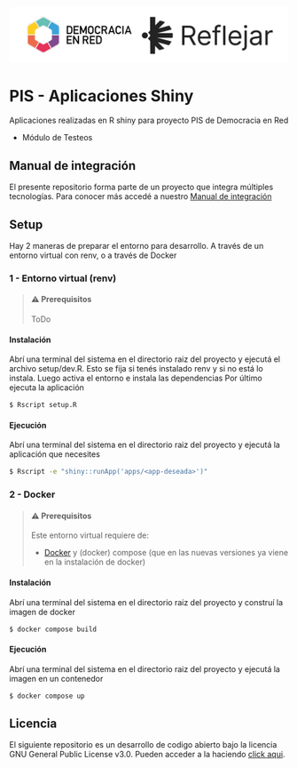 ![Header](apps/assets/img/ryder_isologotipos.png)

# PIS - Aplicaciones Shiny

Aplicaciones realizadas en R shiny para proyecto PIS de Democracia en Red

- Módulo de Testeos


## Manual de integración

El presente repositorio forma parte de un proyecto que integra múltiples tecnologías. Para conocer más accedé a nuestro [Manual de integración](https://github.com/reflejar/pis-manual)


## Setup

Hay 2 maneras de preparar el entorno para desarrollo. A través de un entorno virtual con renv, o a través de Docker

### 1 - Entorno virtual (renv)

> #### ⚠️ Prerequisitos
> 
> ToDo
>

#### Instalación

Abrí una terminal del sistema en el directorio raiz del proyecto y ejecutá el archivo setup/dev.R.
Esto se fija si tenés instalado renv y si no está lo instala. Luego activa el entorno e instala las dependencias
Por último ejecuta la aplicación

```bash
$ Rscript setup.R
```

#### Ejecución

Abrí una terminal del sistema en el directorio raiz del proyecto y ejecutá la aplicación que necesites


```bash
$ Rscript -e "shiny::runApp('apps/<app-deseada>')"
```

### 2 - Docker

> #### ⚠️ Prerequisitos
> 
> Este entorno virtual requiere de:
> - [Docker](https://docs.docker.com/engine/install/_) y (docker) compose (que en las nuevas versiones ya viene en la instalación de docker)

#### Instalación

Abrí una terminal del sistema en el directorio raiz del proyecto y construí la imagen de docker

```bash
$ docker compose build
```

#### Ejecución

Abrí una terminal del sistema en el directorio raiz del proyecto y ejecutá la imagen en un contenedor

```bash
$ docker compose up
```


## Licencia

El siguiente repositorio es un desarrollo de codigo abierto bajo la licencia GNU General Public License v3.0. Pueden acceder a la haciendo [click aqui](./LICENSE).

